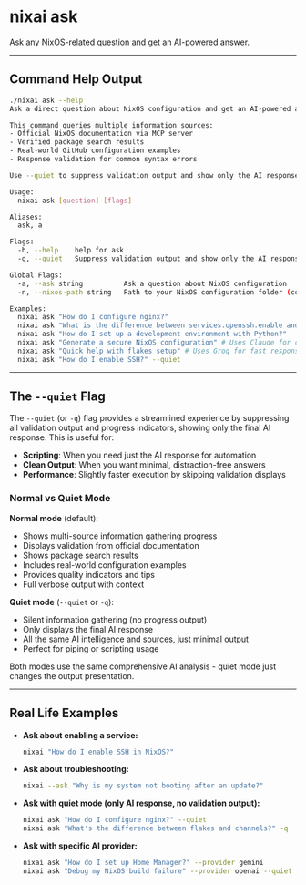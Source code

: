 # nixai ask

Ask any NixOS-related question and get an AI-powered answer.

---

## Command Help Output

```sh
./nixai ask --help
Ask a direct question about NixOS configuration and get an AI-powered answer with comprehensive multi-source validation.

This command queries multiple information sources:
- Official NixOS documentation via MCP server
- Verified package search results
- Real-world GitHub configuration examples
- Response validation for common syntax errors

Use --quiet to suppress validation output and show only the AI response.

Usage:
  nixai ask [question] [flags]

Aliases:
  ask, a

Flags:
  -h, --help    help for ask
  -q, --quiet   Suppress validation output and show only the AI response

Global Flags:
  -a, --ask string          Ask a question about NixOS configuration
  -n, --nixos-path string   Path to your NixOS configuration folder (containing flake.nix or configuration.nix)

Examples:
  nixai ask "How do I configure nginx?"
  nixai ask "What is the difference between services.openssh.enable and programs.ssh.enable?"
  nixai ask "How do I set up a development environment with Python?"
  nixai ask "Generate a secure NixOS configuration" # Uses Claude for complex reasoning
  nixai ask "Quick help with flakes setup" # Uses Groq for fast response
  nixai ask "How do I enable SSH?" --quiet
```

---

## The `--quiet` Flag

The `--quiet` (or `-q`) flag provides a streamlined experience by suppressing all validation output and progress indicators, showing only the final AI response. This is useful for:

- **Scripting**: When you need just the AI response for automation
- **Clean Output**: When you want minimal, distraction-free answers
- **Performance**: Slightly faster execution by skipping validation displays

### Normal vs Quiet Mode

**Normal mode** (default):
- Shows multi-source information gathering progress
- Displays validation from official documentation
- Shows package search results
- Includes real-world configuration examples  
- Provides quality indicators and tips
- Full verbose output with context

**Quiet mode** (`--quiet` or `-q`):
- Silent information gathering (no progress output)
- Only displays the final AI response
- All the same AI intelligence and sources, just minimal output
- Perfect for piping or scripting usage

Both modes use the same comprehensive AI analysis - quiet mode just changes the output presentation.

---

## Real Life Examples

- **Ask about enabling a service:**

  ```sh
  nixai "How do I enable SSH in NixOS?"
  ```

- **Ask about troubleshooting:**

  ```sh
  nixai --ask "Why is my system not booting after an update?"
  ```

- **Ask with quiet mode (only AI response, no validation output):**

  ```sh
  nixai ask "How do I configure nginx?" --quiet
  nixai ask "What's the difference between flakes and channels?" -q
  ```

- **Ask with specific AI provider:**

  ```sh
  nixai ask "How do I set up Home Manager?" --provider gemini
  nixai ask "Debug my NixOS build failure" --provider openai --quiet
  ```
